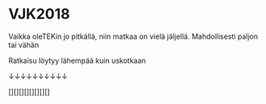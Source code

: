 # VJK2018

Vaikka oleTEKin jo pitkällä, niin matkaa on vielä jäljellä. Mahdollisesti paljon tai vähän


Ratkaisu löytyy lähempää kuin uskotkaan

↓↓↓↓↓↓↓↓↓↓

[][][][][][][][]
